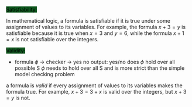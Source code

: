 <mark style="background: #014E11F2;">Satisfiability:</mark>

In mathematical logic, a formula is satisfiable if it is true under some assignment of values to its variables. For example, the formula $x+3=y$ is satisfiable because it is true when $x=3$ and $y=6$, while the formula $x+1=x$ is not satisfiable over the integers.
	
	
<mark style="background: #014E11F2;">Validity:</mark> 	
- formula $\phi$ $\rightarrow$ checker $\rightarrow$ yes no 
output:
yes/no does $\phi$ hold over all possible S
$\phi$ needs to hold over all S and is more strict than the simple model checking problem

a formula is _valid_ if every assignment of values to its variables makes the formula true. For example, $x+3=3+x$ is valid over the integers, but $x+3=y$ is not.